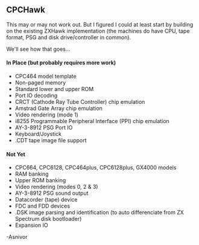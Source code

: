 ﻿## CPCHawk

This may or may not work out. But I figured I could at least start by building on the existing ZXHawk implementation (the machines do have CPU, tape format, PSG and disk drive/controller in common).

We'll see how that goes...

#### In Place (but probably requires more work)

* CPC464 model template
* Non-paged memory
* Standard lower and upper ROM
* Port IO decoding
* CRCT (Cathode Ray Tube Controller) chip emulation
* Amstrad Gate Array chip emulation
* Video rendering (mode 1)
* i8255 Programmable Peripheral Interface (PPI) chip emulation
* AY-3-8912 PSG Port IO
* Keyboard/Joystick
* .CDT tape image file support

#### Not Yet

* CPC664, CPC6128, CPC464plus, CPC6128plus, GX4000 models
* RAM banking
* Upper ROM banking
* Video rendering (modes 0, 2 & 3)
* AY-3-8912 PSG sound output
* Datacorder (tape) device
* FDC and FDD devices
* .DSK image parsing and identification (to auto differenciate from ZX Spectrum disk bootloader)
* Expansion IO

-Asnivor
